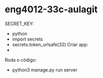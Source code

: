 # eng4012-33c-aulagit
SECRET_KEY:
 - python
 - import secrets
 - secrets.token_urlsafe(32)
Criar app:
 - 
Roda o código:
 - python3 manage.py run server
